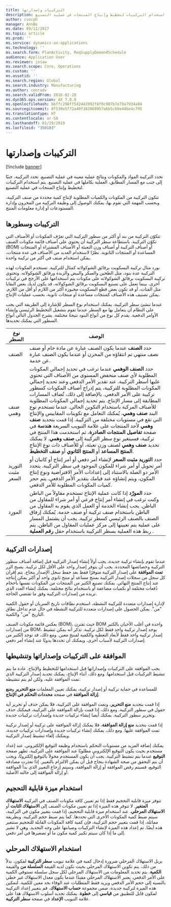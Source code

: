 ```yaml
---
title: التركيبات وإصدارتها
description: يوفر هذا الموضوع معلومات حول التركيبات وإصداراتها. تحدد التركيبة المواد والمكونات ونتائج عملية معينة في عملية التصنيع. يتم استخدام التركيبات لتخطيط وإنتاج المنتجات في عملية التصنيع.
author: cvocph
manager: AnnBe
ms.date: 09/12/2017
ms.topic: article
ms.prod: ''
ms.service: dynamics-ax-applications
ms.technology: ''
ms.search.form: PlanActivity, ReqSupplyDemandSchedule
audience: Application User
ms.reviewer: josaw
ms.search.scope: Core, Operations
ms.custom: ''
ms.assetid: ''
ms.search.region: Global
ms.search.industry: Manufacturing
ms.author: conradv
ms.search.validFrom: 2016-02-28
ms.dyn365.ops.version: AX 7.0.0
ms.openlocfilehash: bbffc298ff5d2442092f8f0c987b7e79a7934a84
ms.sourcegitcommit: 0f530e5f72a40f383868957a6b5cb0e446e4c795
ms.translationtype: HT
ms.contentlocale: ar-SA
ms.lasthandoff: 01/29/2019
ms.locfileid: "350103"
---
```

# <a name="formulas-and-formula-versions"></a>التركيبات وإصدارتها

[!include [banner](../includes/banner.md)]

تحدد التركيبة المواد والمكونات ونتائج عملية معينة في عملية التصنيع. تحدد التركيبة، جنبًا إلى جنب مع المسار المطابق، العملية بكاملها في عملية التصنيع. يتم استخدام التركيبات لتخطيط وإنتاج المنتجات في عملية التصنيع.

تتكون التركيبة من المكونات والكميات المطلوبة لإنتاج كمية محددة من صنف التركيبة. وبحسب المهمة التي تقوم بها، يمكنك الوصول إلى وظيفة التركيبة من المخزون وإدارة المستودعات أو إدارة معلومات المنتج.

## <a name="formulas-and-formula-lines"></a>التركيبات وسطورها
تتكوّن التركيبة من بند أو أكثر من سطور التركيبة التي تعرّف المكونات أو الأصناف التي تكوّن التركيبة. باستطاعة سطر التركيبة أن يحتوي على أصناف قائمة مكونات الصنف (BOM) أو أصناف التركيبة أو أصناف وزن التعبئة أو الأصناف المشتراة أو المنتجات المساعدة‬ أو المنتجات الثانوية. نظرًا لاستخدام العديد من الأصناف في عدة منتجات، يمكن استخدام صنف في أكثر من تركيبة واحدة.

نورد مثال تركيبة البسكويت برقائق الشوكولاته كمثال للتركيبة. تستخدم المكونات لهذه التركيبة عدة بنود، مثل الطحين والسكر والبيض والزبدة ورقائق الشوكولاته. وتحتوي تركيبة البسكويت برقائق الشوكولاته على مكونات يتم استخدامها على الأرجح في تركيبات أخرى. بينما تعمل على تصنيع البسكويت برقائق الشوكولاته، قد يكون لديك بعض البقايا مثل الفتات، أو قد تكون بعض قطع البسكويت مخبوزة أكثر من اللازم أو أقل من اللازم. يمكن تصنيف هذه الأصناف كمنتجات مساعدة أو منتجات ثانوية، بحسب عمليات الإنتاج.

عندما تنشئ سطر التركيبة، يمكنك استخدام نوع السطر للإشارة إلى الطريقة التي يجب على النظام أن يتعامل بها مع السطر عندما تقوم بتشغيل التخطيط الرئيسي وإنشاء الأوامر الدفعية. يقدم كل نوع من أنواع البنود نتيجةً مختلفة. يشرح الجدول التالي أنواع السطور التي يمكنك تحديدها. 

| نوع السطر     | ‏‏الوصف  |
|---------------|--------------|
| الصنف          | حدد **الصنف** عندما يكون الصنف عبارة عن مادة خام أو صنف نصف منتهي تم انتقاؤه من المخزن أو عندما يكون الصنف عبارة عن خدمة. |
| صنف وهمي       | حدد **الصنف الوهمي** عندما ترغب في تحديد إجمالي المكونات المطلوبة لأي صنف منخفض المستوى من الأصناف التي تحتوي عليها أسطر التركيبة. عند تقدير الأمر الدفعي وعند تحديد إجمالي المكونات المطلوبة للتركيبة، يتم إدراج أصناف المكونات كسطور تركيبة على الأمر الدفعي. بالإضافة إلى ذلك، تُضاف المسارات المطابقة إلى مسار الإنتاج. يتم تحديد إجمالي المكونات المطلوبة للأصناف المركبة باستخدام التكوين الحالي. عندما تستخدم نوع البند **صنف وهمي**، يُمكنك التعامل مع تكوينات المقاييس والإنتاج التي تقع في مستويات مختلفة من التركيبة. إذا قمت بتحديد **صنف وهمي** لأحد المنتجات على علامة التبويب السريعة **هندسة** في صفحة **تفاصيل المنتجات الصادرة‬**، ثم استخدمت هذا المنتج في تركيبة، فسيتغير نوع سطر التركيبة إلى **صنف وهمي**. لا يمكنك تحديد **صنف وهمي** لصنف وزن تعبئة، أو للأصناف ذات نوع الإنتاج **المنتج المساعد** أو **المنتج الثانوي** أو **صنف التخطيط**. |
| التوريد مثبت السعر | حدد **التوريد مثبت السعر‬** لإنشاء أمر دفعي أو أمر إنتاج أو كانبان أو أمر تحويل أو أمر شراء للمكون الموجود في سطر التركيبة. يتحدد الأمر دو الصلة بالاستناد إلى إعدادات الأمر الافتراضية ونوع إنتاج المكون، ويتم إنشاؤه عند قيامك بتقدير الأمر الدفعي. يتم حجز كميات المكونات المطلوبة للأمر الدفعي. |
| المورِد        | حدد **المورّد** إذا كانت عملية الإنتاج تستخدم مقاولاً من الباطن وكنت ترغب في إنشاء أمر إنتاج فرعي أو أمر شراء للمقاول من الباطن. يجب إنشاء الخدمة أو العمل الذي يقوم به المقاول من الباطن باستخدام صنف تركيبة أو صنف خدمة. يُمكنك إرفاق الصنف بالصنف الرئيسي كسطر تركيبة. يجب أن يشتمل المسار على عملية يتم تعيينها إلى مركز عمليات المقاول من الباطن. يتم ربط هذه العملية بسطر التركيبة باستخدام حقل **رقم العملية** . |

## <a name="formula-versions"></a>إصدارات التركيبة
عندما تقوم بإنشاء تركيبة جديدة، يجب أولاً إنشاء إصدار التركيبة قبل إضافة أصناف سطور التركيبة وخصائصها المحددة. يجب أن يتوفر إصدار واحد على الأقل لكل تركيبة. يصبح الزر **تمت الموافقة‬** على إصدار التركيبة متوفرًا فقط بعد حفظ سجل الإصدار بنجاح. يتم إقران كل سجل من سجلات إصدار التركيبة بمنتج مساعد أو منتج ثانوي واحد أو أكثر يمكن إنتاجه عند إنتاج المنتج النهائي. يمكنك تصنيع الكثير من المنتجات من المكونات نفسها بأحجام دُفعات مختلفة أو بكميات مضاعفة أو باستخدام نتائج مختلفة. يمكنك إنشاء العدد الذي تريده من إصدارات التركيبة وفق ما تقتضي الحاجة.

لإدارة إصدارات متعددة للتركيبة النشطة، استخدم نطاقات تاريخ السريان أو حقول الكمية "من". يمكن الحصول على إصدارات متعددة للتركيبة النشطة في حال عدم تداخل نطاق التاريخ "من" والكمية.

بعكس قائمة مكونات الصنف (BOM)، حيث تقترن BOM واحدة في أغلب الأحيان بالكثير من إصدارات BOM، يوجد إصدار تركيبة واحد فقط لكل تركيبة. تذكر أنه يمكن تنشيط إصدار تركيبة واحد فقط لأبعاد التغطية والكمية لمنتج معين. ومع ذلك، قد توجد الكثير من إصدارات التركيبة لأسباب أخرى، ويمكنك أن تحددها يدويًا عند إنشاء أمر دفعي.

## <a name="approve-and-activate-formulas-and-formula-versions"></a>الموافقة على التركيبات وإصداراتها وتنشيطها
يجب الموافقة على التركيبات وإصداراتها قبل استخدامها للتخطيط والإنتاج. عادة ما يتم تنشيط التركيبات قبل استخدامها. ومع ذلك، أثناء الإنتاج، يمكنك تحديد إصدار التركيبة الذي تمت الموافقة عليه، ولكن لم يتم تنشيطه.

للمساعدة في حماية تركيبة أو إصدار تركيبة، يمكنك تعيين المعلمات **منع التحرير** و**منع إزالة الموافقة‬** في صفحة **محددات التحكم في الإنتاج**.

إذا قمت بتحديد **منع التحرير**، وتمت الموافقة على التركيبة، فلا يمكن حذف أو تحرير أية حقول في سطور التركيبة. ومع ذلك، إذا قمت بإزالة الموافقة على التركيبة، فيمكنك حذف وتحرير سطور التركيبة. يمكنك أيضا إنشاء تركيبات جديدة وإصدارات تركيبات جديدة.

إذا قمت بتحديد **منع إزالة الموافقة**، فلا يمكنك إزالة الموافقة على تركيبة أو إصدار تركيبة تمت الموافقة عليها. ومع ذلك، يمكنك إنشاء تركيبات جديدة وإصدارات تركيبات جديدة، ويمكنك إلغاء تنشيط إصدار التركيبة.

يمكنك إضافة المزيد من مستويات التحكم باستخدام وظيفة التوقيع الإلكتروني. عند إعداد مستخدم بحيث يكون التوقيع الإلكتروني مطلوبًا عند الموافقة على التركيبة، تظهر صفحة **التوقيع** عندما يتم تنشيط التركيبة. يجب أن يكون المستخدم مخولاً بالتوقيع إلكترونًا، ويجب أن يتم التحقق من صحة الشهادة بنجاح قبل أن يمكن الالتزام بالتغيير. إذا تعذرت مصادقة التوقيع، فسيتم رفض الموافقة أو إزالة الموافقة، وسيتم إرجاع التغيير الذي بدأ الموافقة أو إزالة الموافقة إلى حالته الأصلية.

## <a name="use-the-scalable-feature"></a>استخدام ميزة قابلية التحجيم
تتوفر ميزة قابلية التحجيم فقط إذا تم تعيين كافة مكونات الصنف في التركيبة **الاستهلاك المتغير**. لا تتوفر هذه الميزة إذا تم تعيين مكونات الصنف إلى **الاستهلاك الثابت** أو **الاستهلاك المرحلي**. عند استخدام ميزة قابلية التحجيم، إذا قمت بتغيير مكون في التركيبة، سيتم ضبط كمية المكونات الأخرى التي تحددها. كما يتم ضبط حجم التركيبة. وبطريقة مماثلة، إذا قمت بتغيير حجم التركيبة، فإن كمية كافة المكونات القابلة للتحجيم ستتغير هذه أيضًا. تم إعداد هذه الميزة لإنشاء التركيبات وصيانتها على وجه التحديد. وهي لا تشير إلى ما إذا كان سيتم تكبير كمية مكون ما أو تصغيرها في أمر دفعي.

## <a name="use-step-consumption"></a>استخدام الاستهلاك المرحلي
يزيل الاستهلاك المرحلي ضرورة إدخال كمية في علامة تبويب **سطر التركيبة** لمكون. بدلاً من ذلك، يتم تكوين الاستهلاك المرحلي بحيث تكون لديه القيمة **السلسلة من‬** والقيمة **الكمية**. يتم تحديد المعلومات من الاستهلاك المرحلي لكل سجل سلسلة تستوفي الكمية على الأمر الدفعي. يعتبر الاستهلاك المرحلي مفيدًا عندما يكون معدل الاستهلاك غير خطي بالنسبة إلى حجم الأمر الدفعي ويزيد فقط المتطلبات عند الوفاء بحد معين للكمية. لتمكين هذه الميزة لتركيبة جديدة، ضمن مجموعة **حساب الاستهلاك**، قم بتغيير إعداد التركيبة لمكون قابل للتطبيق من **قياسي** إلى **خطوة**. يمكنك تحديد أسلوب الاستهلاك هذا على علامة التبويب **الإعداد** في صفحة **سطر التركيبة**.
